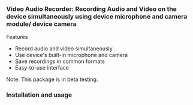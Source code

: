 ### Video Audio Recorder: Recording Audio and Video on the device simultaneously using device microphone and camera module/ device camera

Features
* Record audio and video simultaneously
* Use device's built-in microphone and camera
* Save recordings in common formats
* Easy-to-use interface

Note: This package is in beta testing.

### Installation and usage
